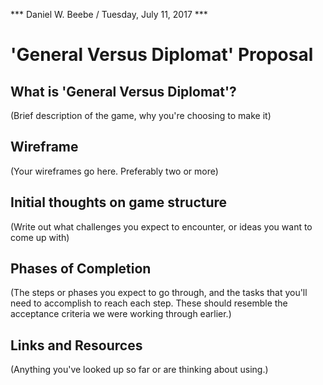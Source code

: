*** Daniel W. Beebe / Tuesday, July 11, 2017 ***

# 'General Versus Diplomat' Proposal

## What is 'General Versus Diplomat'?

(Brief description of the game, why you're choosing to make it)

## Wireframe

(Your wireframes go here. Preferably two or more)

## Initial thoughts on game structure

(Write out what challenges you expect to encounter, or ideas you want to come up with)

## Phases of Completion

(The steps or phases you expect to go through, and the tasks that you'll need to accomplish to reach each step. These should resemble the acceptance criteria we were working through earlier.)

## Links and Resources

(Anything you've looked up so far or are thinking about using.)
